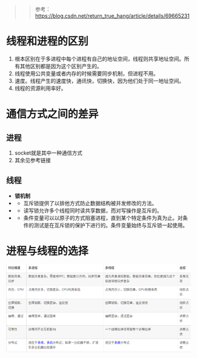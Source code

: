 >> 参考：https://blog.csdn.net/return_true_hang/article/details/69665231

# 线程和进程的区别
1. 根本区别在于多进程中每个进程有自己的地址空间，线程则共享地址空间。所有其他区别都是因为这个区别产生的。
2. 线程使用公共变量或者内存的时候需要同步机制，但进程不用。
3. 速度。线程产生的速度快，通讯快，切换快，因为他们处于同一地址空间。 
4. 线程的资源利用率好。 

# 通信方式之间的差异
## 进程
1. socket就是其中一种通信方式
2. 其余见参考链接
## 线程
- **锁机制**
- - 互斥锁提供了以排他方式防止数据结构被并发修改的方法。
- - 读写锁允许多个线程同时读共享数据，而对写操作是互斥的。
- - 条件变量可以以原子的方式阻塞进程，直到某个特定条件为真为止。对条件的测试是在互斥锁的保护下进行的。条件变量始终与互斥锁一起使用。

# 进程与线程的选择
![](使用.png)
